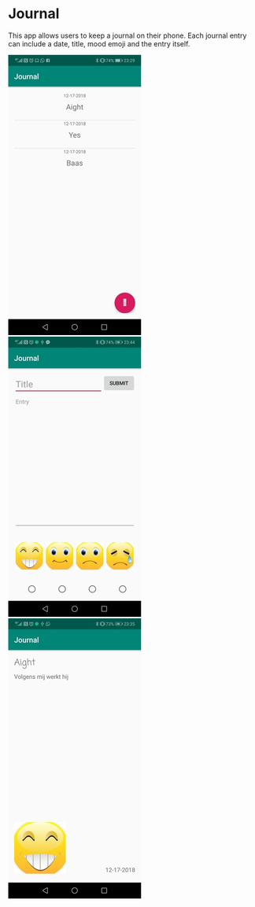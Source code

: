 # Journal

This app allows users to keep a journal on their phone. Each journal entry can include a date, title, mood emoji and the entry itself.

![Alt text](/main.jpg?raw=true "Portrait")
![Alt text](/input.jpg?raw=true "Portrait")
![Alt text](/entry.jpg?raw=true "Portrait")
